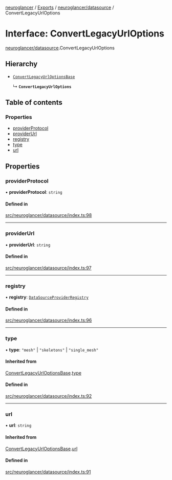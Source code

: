 [neuroglancer](../README.md) / [Exports](../modules.md) / [neuroglancer/datasource](../modules/neuroglancer_datasource.md) / ConvertLegacyUrlOptions

# Interface: ConvertLegacyUrlOptions

[neuroglancer/datasource](../modules/neuroglancer_datasource.md).ConvertLegacyUrlOptions

## Hierarchy

- [`ConvertLegacyUrlOptionsBase`](neuroglancer_datasource.ConvertLegacyUrlOptionsBase.md)

  ↳ **`ConvertLegacyUrlOptions`**

## Table of contents

### Properties

- [providerProtocol](neuroglancer_datasource.ConvertLegacyUrlOptions.md#providerprotocol)
- [providerUrl](neuroglancer_datasource.ConvertLegacyUrlOptions.md#providerurl)
- [registry](neuroglancer_datasource.ConvertLegacyUrlOptions.md#registry)
- [type](neuroglancer_datasource.ConvertLegacyUrlOptions.md#type)
- [url](neuroglancer_datasource.ConvertLegacyUrlOptions.md#url)

## Properties

### providerProtocol

• **providerProtocol**: `string`

#### Defined in

[src/neuroglancer/datasource/index.ts:98](https://github.com/ActiveBrainAtlas2/neuroglancer/blob/91617476/src/neuroglancer/datasource/index.ts#L98)

___

### providerUrl

• **providerUrl**: `string`

#### Defined in

[src/neuroglancer/datasource/index.ts:97](https://github.com/ActiveBrainAtlas2/neuroglancer/blob/91617476/src/neuroglancer/datasource/index.ts#L97)

___

### registry

• **registry**: [`DataSourceProviderRegistry`](../classes/neuroglancer_datasource.DataSourceProviderRegistry.md)

#### Defined in

[src/neuroglancer/datasource/index.ts:96](https://github.com/ActiveBrainAtlas2/neuroglancer/blob/91617476/src/neuroglancer/datasource/index.ts#L96)

___

### type

• **type**: ``"mesh"`` \| ``"skeletons"`` \| ``"single_mesh"``

#### Inherited from

[ConvertLegacyUrlOptionsBase](neuroglancer_datasource.ConvertLegacyUrlOptionsBase.md).[type](neuroglancer_datasource.ConvertLegacyUrlOptionsBase.md#type)

#### Defined in

[src/neuroglancer/datasource/index.ts:92](https://github.com/ActiveBrainAtlas2/neuroglancer/blob/91617476/src/neuroglancer/datasource/index.ts#L92)

___

### url

• **url**: `string`

#### Inherited from

[ConvertLegacyUrlOptionsBase](neuroglancer_datasource.ConvertLegacyUrlOptionsBase.md).[url](neuroglancer_datasource.ConvertLegacyUrlOptionsBase.md#url)

#### Defined in

[src/neuroglancer/datasource/index.ts:91](https://github.com/ActiveBrainAtlas2/neuroglancer/blob/91617476/src/neuroglancer/datasource/index.ts#L91)
